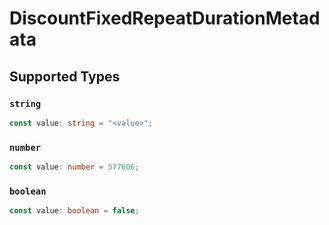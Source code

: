 # DiscountFixedRepeatDurationMetadata


## Supported Types

### `string`

```typescript
const value: string = "<value>";
```

### `number`

```typescript
const value: number = 577606;
```

### `boolean`

```typescript
const value: boolean = false;
```

